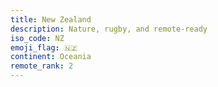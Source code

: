 ```yaml
---
title: New Zealand
description: Nature, rugby, and remote-ready
iso_code: NZ
emoji_flag: 🇳🇿
continent: Oceania
remote_rank: 2
---
```

